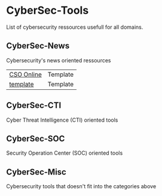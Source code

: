 # CyberSec-Tools
List of cybersecurity ressources usefull for all domains.

## CyberSec-News
Cybersecurity's news oriented ressources

<table>
    <tr>
        <td>
            <a href="https://www.csoonline.com/" target="_blank">CSO Online</a>
        </td>
        <td>
            Template
        </td>
    </tr>
    <tr>
        <td>
            <a href="https://www.abuseipdb.com/" target="_blank">template</a>
        </td>
        <td>
            Template
        </td>
    </tr>
</table>

## CyberSec-CTI
Cyber Threat Intelligence (CTI) oriented tools

## CyberSec-SOC
Security Operation Center (SOC) oriented tools

## CyberSec-Misc
Cybersecurity tools that doesn't fit into the categories above
